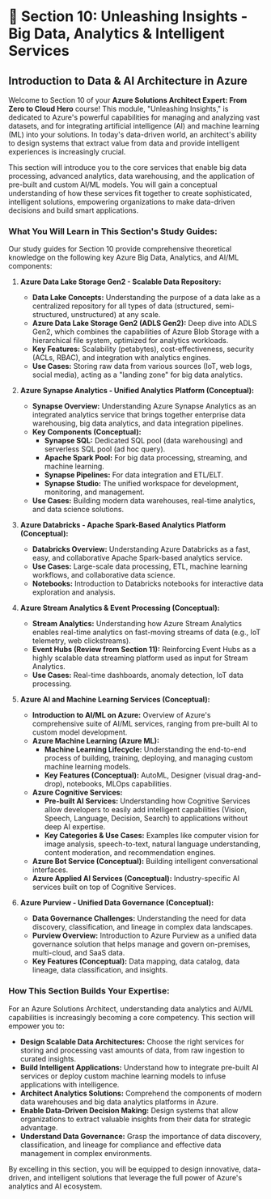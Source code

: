 # 🧠 Section 10: Unleashing Insights - Big Data, Analytics & Intelligent Services

## Introduction to Data & AI Architecture in Azure

Welcome to Section 10 of your **Azure Solutions Architect Expert: From Zero to Cloud Hero** course! This module, "Unleashing Insights," is dedicated to Azure's powerful capabilities for managing and analyzing vast datasets, and for integrating artificial intelligence (AI) and machine learning (ML) into your solutions. In today's data-driven world, an architect's ability to design systems that extract value from data and provide intelligent experiences is increasingly crucial.

This section will introduce you to the core services that enable big data processing, advanced analytics, data warehousing, and the application of pre-built and custom AI/ML models. You will gain a conceptual understanding of how these services fit together to create sophisticated, intelligent solutions, empowering organizations to make data-driven decisions and build smart applications.

### What You Will Learn in This Section's Study Guides:

Our study guides for Section 10 provide comprehensive theoretical knowledge on the following key Azure Big Data, Analytics, and AI/ML components:

1.  **Azure Data Lake Storage Gen2 - Scalable Data Repository:**
    * **Data Lake Concepts:** Understanding the purpose of a data lake as a centralized repository for all types of data (structured, semi-structured, unstructured) at any scale.
    * **Azure Data Lake Storage Gen2 (ADLS Gen2):** Deep dive into ADLS Gen2, which combines the capabilities of Azure Blob Storage with a hierarchical file system, optimized for analytics workloads.
    * **Key Features:** Scalability (petabytes), cost-effectiveness, security (ACLs, RBAC), and integration with analytics engines.
    * **Use Cases:** Storing raw data from various sources (IoT, web logs, social media), acting as a "landing zone" for big data analytics.

2.  **Azure Synapse Analytics - Unified Analytics Platform (Conceptual):**
    * **Synapse Overview:** Understanding Azure Synapse Analytics as an integrated analytics service that brings together enterprise data warehousing, big data analytics, and data integration pipelines.
    * **Key Components (Conceptual):**
        * **Synapse SQL:** Dedicated SQL pool (data warehousing) and serverless SQL pool (ad hoc query).
        * **Apache Spark Pool:** For big data processing, streaming, and machine learning.
        * **Synapse Pipelines:** For data integration and ETL/ELT.
        * **Synapse Studio:** The unified workspace for development, monitoring, and management.
    * **Use Cases:** Building modern data warehouses, real-time analytics, and data science solutions.

3.  **Azure Databricks - Apache Spark-Based Analytics Platform (Conceptual):**
    * **Databricks Overview:** Understanding Azure Databricks as a fast, easy, and collaborative Apache Spark-based analytics service.
    * **Use Cases:** Large-scale data processing, ETL, machine learning workflows, and collaborative data science.
    * **Notebooks:** Introduction to Databricks notebooks for interactive data exploration and analysis.

4.  **Azure Stream Analytics & Event Processing (Conceptual):**
    * **Stream Analytics:** Understanding how Azure Stream Analytics enables real-time analytics on fast-moving streams of data (e.g., IoT telemetry, web clickstreams).
    * **Event Hubs (Review from Section 11):** Reinforcing Event Hubs as a highly scalable data streaming platform used as input for Stream Analytics.
    * **Use Cases:** Real-time dashboards, anomaly detection, IoT data processing.

5.  **Azure AI and Machine Learning Services (Conceptual):**
    * **Introduction to AI/ML on Azure:** Overview of Azure's comprehensive suite of AI/ML services, ranging from pre-built AI to custom model development.
    * **Azure Machine Learning (Azure ML):**
        * **Machine Learning Lifecycle:** Understanding the end-to-end process of building, training, deploying, and managing custom machine learning models.
        * **Key Features (Conceptual):** AutoML, Designer (visual drag-and-drop), notebooks, MLOps capabilities.
    * **Azure Cognitive Services:**
        * **Pre-built AI Services:** Understanding how Cognitive Services allow developers to easily add intelligent capabilities (Vision, Speech, Language, Decision, Search) to applications without deep AI expertise.
        * **Key Categories & Use Cases:** Examples like computer vision for image analysis, speech-to-text, natural language understanding, content moderation, and recommendation engines.
    * **Azure Bot Service (Conceptual):** Building intelligent conversational interfaces.
    * **Azure Applied AI Services (Conceptual):** Industry-specific AI services built on top of Cognitive Services.

6.  **Azure Purview - Unified Data Governance (Conceptual):**
    * **Data Governance Challenges:** Understanding the need for data discovery, classification, and lineage in complex data landscapes.
    * **Purview Overview:** Introduction to Azure Purview as a unified data governance solution that helps manage and govern on-premises, multi-cloud, and SaaS data.
    * **Key Features (Conceptual):** Data mapping, data catalog, data lineage, data classification, and insights.

### How This Section Builds Your Expertise:

For an Azure Solutions Architect, understanding data analytics and AI/ML capabilities is increasingly becoming a core competency. This section will empower you to:

* **Design Scalable Data Architectures:** Choose the right services for storing and processing vast amounts of data, from raw ingestion to curated insights.
* **Build Intelligent Applications:** Understand how to integrate pre-built AI services or deploy custom machine learning models to infuse applications with intelligence.
* **Architect Analytics Solutions:** Comprehend the components of modern data warehouses and big data analytics platforms in Azure.
* **Enable Data-Driven Decision Making:** Design systems that allow organizations to extract valuable insights from their data for strategic advantage.
* **Understand Data Governance:** Grasp the importance of data discovery, classification, and lineage for compliance and effective data management in complex environments.

By excelling in this section, you will be equipped to design innovative, data-driven, and intelligent solutions that leverage the full power of Azure's analytics and AI ecosystem.